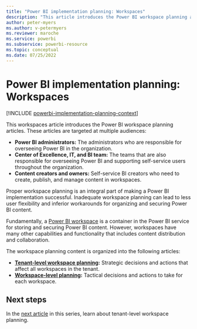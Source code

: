 ```yaml
---
title: "Power BI implementation planning: Workspaces"
description: "This article introduces the Power BI workspace planning articles."
author: peter-myers
ms.author: v-petermyers
ms.reviewer: maroche
ms.service: powerbi
ms.subservice: powerbi-resource
ms.topic: conceptual
ms.date: 07/25/2022
---
```


# Power BI implementation planning: Workspaces

[!INCLUDE [powerbi-implementation-planning-context](includes/powerbi-implementation-planning-context.md)]

This workspaces article introduces the Power BI workspace planning articles. These articles are targeted at multiple audiences:

- **Power BI administrators:** The administrators who are responsible for overseeing Power BI in the organization.
- **Center of Excellence, IT, and BI team:** The teams that are also responsible for overseeing Power BI and supporting self-service users throughout the organization.
- **Content creators and owners:** Self-service BI creators who need to create, publish, and manage content in workspaces.

Proper workspace planning is an integral part of making a Power BI implementation successful. Inadequate workspace planning can lead to less user flexibility and inferior workarounds for organizing and securing Power BI content.

Fundamentally, a [Power BI workspace](/power-bi/collaborate-share/service-new-workspaces) is a container in the Power BI service for storing and securing Power BI content. However, workspaces have many other capabilities and functionality that includes content distribution and collaboration.

The workspace planning content is organized into the following articles:

- **[Tenant-level workspace planning](powerbi-implementation-planning-workspaces-tenant-level-planning.md):** Strategic decisions and actions that affect all workspaces in the tenant.
- **[Workspace-level planning](powerbi-implementation-planning-workspaces-workspace-level-planning.md):** Tactical decisions and actions to take for each workspace.

## Next steps

In the [next article](powerbi-implementation-planning-workspaces-tenant-level-planning.md) in this series, learn about tenant-level workspace planning.
